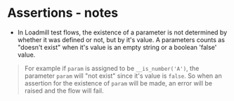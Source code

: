 # Assertions - notes
- In Loadmill test flows, the existence of a parameter is not determined by whether it was defined or not, but by it's value. A parameters counts as "doesn't exist" when it's value is an empty string or a boolean 'false' value. 
> For example if `param` is assigned to be `__is_number('A')`, the parameter `param` will "not exist" since it's value is `false`. So when an assertion for the existence of `param` will be made, an error will be raised and the flow will fail.